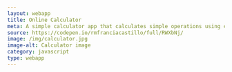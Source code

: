 ```yaml
---
layout: webapp
title: Online Calculator 
meta: A simple calculator app that calculates simple operations using eval parser and VanillaJS
source: https://codepen.io/rmfranciacastillo/full/RWXbNj/ 
image: /img/calculator.jpg
image-alt: Calculator image 
category: javascript 
type: webapp
---
```

